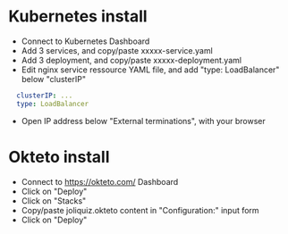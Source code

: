 
# Kubernetes install 

- Connect to Kubernetes Dashboard
- Add 3 services, and copy/paste xxxxx-service.yaml
- Add 3 deployment, and copy/paste xxxxx-deployment.yaml
- Edit nginx service ressource YAML file, and add "type: LoadBalancer" below "clusterIP"
```yaml
  clusterIP: ...
  type: LoadBalancer
```
- Open IP address below "External terminations", with your browser


# Okteto install

- Connect to https://okteto.com/ Dashboard
- Click on "Deploy"
- Click on "Stacks"
- Copy/paste joliquiz.okteto content in "Configuration:" input form
- Click on "Deploy"
